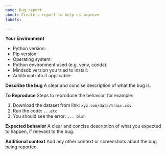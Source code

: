 ```yaml
---
name: Bug report
about: Create a report to help us improve
labels:

---
```


**Your Environment**

* Python version:
* Pip version:
* Operating system:
* Python environment used (e.g. venv, conda):
* Mindsdb version you tried to install:
* Additional info if applicable:

**Describe the bug**
A clear and concise description of what the bug is.

**To Reproduce**
Steps to reproduce the behavior, for example:
1. Download the dataset from link: `xyz.com/data/train.csv`
2. Run the code: `...etc`
3. You should see the error: `... blah`

**Expected behavior**
A clear and concise description of what you expected to happen, if relevant to the bug.

**Additional context**
Add any other context or screenshots about the bug being reported.

